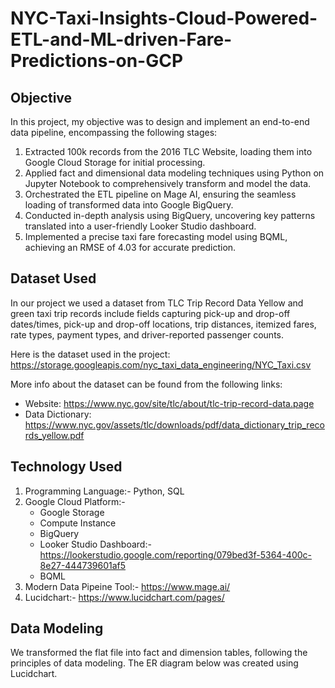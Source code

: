 # NYC-Taxi-Insights-Cloud-Powered-ETL-and-ML-driven-Fare-Predictions-on-GCP

## Objective

In this project, my objective was to design and implement an end-to-end data pipeline, encompassing the following stages:

1. Extracted 100k records from the 2016 TLC Website, loading them into Google Cloud Storage for initial processing.
2. Applied fact and dimensional data modeling techniques using Python on Jupyter Notebook to comprehensively transform and model the data.
3. Orchestrated the ETL pipeline on Mage AI, ensuring the seamless loading of transformed data into Google BigQuery.
4. Conducted in-depth analysis using BigQuery, uncovering key patterns translated into a user-friendly Looker Studio dashboard.
5. Implemented a precise taxi fare forecasting model using BQML, achieving an RMSE of 4.03 for accurate prediction.

## Dataset Used

In our project we used a dataset from TLC Trip Record Data Yellow and green taxi trip records include fields capturing pick-up and drop-off dates/times, pick-up and drop-off locations, trip distances, itemized fares, rate types, payment types, and driver-reported passenger counts.

Here is the dataset used in the project: https://storage.googleapis.com/nyc_taxi_data_engineering/NYC_Taxi.csv

More info about the dataset can be found from the following links:
- Website: https://www.nyc.gov/site/tlc/about/tlc-trip-record-data.page       
- Data Dictionary: https://www.nyc.gov/assets/tlc/downloads/pdf/data_dictionary_trip_records_yellow.pdf

## Technology Used
1. Programming Language:- Python, SQL
2. Google Cloud Platform:- 
   - Google Storage
   - Compute Instance
   - BigQuery
   - Looker Studio Dashboard:- https://lookerstudio.google.com/reporting/079bed3f-5364-400c-8e27-444739601af5
   - BQML
3. Modern Data Pipeine Tool:- https://www.mage.ai/
4. Lucidchart:- https://www.lucidchart.com/pages/

## Data Modeling
We transformed the flat file into fact and dimension tables, following the principles of data modeling. The ER diagram below was created using Lucidchart.
